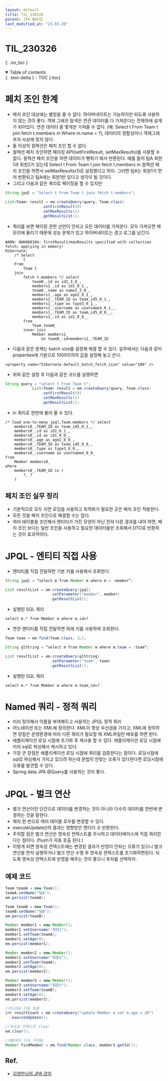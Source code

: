 ```yaml
---
layout: default
title: TIL_230326
parent: JPA BASIC
last_modified_at: "23.03.26"
---
```


# TIL_230326
{: .no_toc }

<details open markdown="block">
  <summary>
    Table of contents
  </summary>
  {: .text-delta }
- TOC
{:toc}
</details>

# 페치 조인 한계
- 페치 조인 대상에는 별칭을 줄 수 없다. 하이버네이트는 가능하지만 되도록 사용하지 않는 것이 좋다. 객체 그래프 탐색은 연관 데이터를 다 가져온다는 전제하에 설계가 되어있다. 연관 데이터 중 몇개만 가져올 수 없다. (예: Select t From Team t join fetch t.members m Where m.name = ?), 데이터의 정합성이나 객체그래프의 사상에 맞지 않다.
- 둘 이상의 컬렉션은 페치 조인 할 수 없다.
- 컬렉션 페치 조인하면 페이징 API(setFirstResult, setMaxResults)를 사용할 수 없다. 컬렉션 페치 조인을 하면 데이터가 뻥튀기 돼서 반환된다. 예를 들어 팀A 회원1과 회원2가 있는데 Select t From Team t join fetch t.members m 컬렉션 페치 조인을 하면서 setMaxResults(1)로 설정했다고 하자. 그러면 팀A는 회원1가 먼저 반환되고 팀A에는 회원1만 있다고 생각이 될 것이다.
- 그리고 다음과 같은 쿼리로 페이징을 할 수 있지만

```java
String jpql = "Select t From Team t join fetch t.members";

List<Team> result = em.createQuery(query, Team.class)
				.setFirstResult(0)
				.setMaxResults(2)
				.getResultList(); 
```
- 쿼리를 보면 페이징 관련 선언이 안되고 모든 데이터를 가져온다. 모두 가져오면 메모리에 올리기 때문에 성능 문제가 있고 하이버네이트는 경고 로그를 남긴다.

```text
WARN: HHH000104: firstResult/maxResults specified with collection fetch; applying in memory!
Hibernate: 
    /* Select
        t 
    From
        Team t 
    join
        fetch t.members */ select
            team0_.id as id1_3_0_,
            members1_.id as id1_0_1_,
            team0_.name as name2_3_0_,
            members1_.age as age2_0_1_,
            members1_.TEAM_ID as team_id5_0_1_,
            members1_.type as type3_0_1_,
            members1_.username as username4_0_1_,
            members1_.TEAM_ID as team_id5_0_0__,
            members1_.id as id1_0_0__ 
        from
            Team team0_ 
        inner join
            Member members1_ 
                on team0_.id=members1_.TEAM_ID
```

- 다음과 같은 문제는 batch size를 설정해 해결 할 수 있다. 실무에서는 다음과 같이 properties에 기본으로 1000이하의 값을 설정해 놓고 쓴다.

```text
<property name="hibernate.default_batch_fetch_size" value="100" />
```

- 위와 같은 설정 후 다음과 같은 코드를 실행하면 

```java
String query = "select t From Team t";
			List<Team> result = em.createQuery(query, Team.class)
				.setFirstResult(0)
				.setMaxResults(2)
				.getResultList();
```

- in 쿼리로 한번에 불러 올 수 있다.

```text
/* load one-to-many jpql.Team.members */ select
    members0_.TEAM_ID as team_id5_0_1_,
    members0_.id as id1_0_1_,
    members0_.id as id1_0_0_,
    members0_.age as age2_0_0_,
    members0_.TEAM_ID as team_id5_0_0_,
    members0_.type as type3_0_0_,
    members0_.username as username4_0_0_ 
from
    Member members0_ 
where
    members0_.TEAM_ID in (
        ?, ?
    )
```

## 페치 조인 실무 정리
- 기본적으로 모두 지연 로딩을 사용하고 최적화가 필요한 곳은 페치 조인 적용한다.
- 모든 것을 페치 조인으로 해결할 수는 없다. 
- 여러 테이블을 조인해서 엔티티가 가진 모양이 아닌 전혀 다른 결과를 내야 하면, 페치 조인 보다는 일반 조인을 사용하고 필요한 데이터들만 조회해서 DTO로 반환하는 것이 효과적이다.

# JPQL - 엔티티 직접 사용
- 엔티티를 직접 전달하면 기본 키를 사용해서 조회한다.

```java
String jpql = “select m from Member m where m = :member”; 

List resultList = em.createQuery(jpql)
                    .setParameter("member", member) 
                    .getResultList();
```

- 실행된 SQL 쿼리

```text
select m.* from Member m where m.id=?
```

- 연관 엔티티를 직접 전달하면 외래 키를 사용하여 조회한다.

```java
Team team = em.find(Team.class, 1L);

String qlString = “select m from Member m where m.team = :team”; 

List resultList = em.createQuery(qlString)
                    .setParameter("team", team) 
                    .getResultList();
```

- 실행된 SQL 쿼리

```text
select m.* from Member m where m.team_id=?
```

# Named 쿼리 - 정적 쿼리
- 미리 정의해서 이름을 부여해두고 사용하는 JPQL 정적 쿼리
- 어노테이션 또는 XML에 정의한다. XML이 항상 우선권을 가지고, XML에 정의하면 장점은 운영환경에 따라 다른 쿼리가 필요할 때 XML파일만 배포를 하면 된다.
- 애플리케이션 로딩 시점에 초기화 후 재사용 할 수 있다. 애플리케이션 로딩 시점에 미리 sql로 파싱해서 캐시하고 있다.
- 가장 큰 장점은 애플리케이션 로딩 시점에 쿼리를 검증한다는 점이다. 로딩시점에 sql로 파싱해서 가지고 있으려 하는데 문법이 안맞는 오류가 있다한다면 로딩시점에 오류를 발견할 수 있다.
- Spring data JPA @Query를 사용하는 것이 좋다.

# JPQL - 벌크 연산
- 벌크 연산이란 단건으로 데이터를 변경하는 것이 아니라 다수의 데이터를 한번에 변경하는 것을 말한다.
- 쿼리 한 번으로 여러 테이블 로우를 변경할 수 있다. 
- executeUpdate()의 결과는 영향받은 엔티티 수 반환한다.
- 주의할 점은 벌크 연산은 영속성 컨텍스트를 무시하고 데이터베이스에 직접 쿼리한다는 점이다. (flush가 자동 호출 된다.)
- 이렇게 되면 영속성 컨텍스트에는 변경된 결과가 반영이 안되는 오류가 있으니 벌크 연산을 먼저 실행하거나 벌크 연산 수행 후 영속성 컨텍스트를 초기화하면된다. 되도록 영속성 컨텍스트에 반영을 해주는 것이 좋으니 후자를 선택하자.

## 예제 코드

```java
Team teamA = new Team();
teamA.setName("팀A");
em.persist(teamA);

Team teamB = new Team();
teamB.setName("팀B");
em.persist(teamB);

Member member1 = new Member();
member1.setUsername("회원1");
member1.setTeam(teamA);
member1.setAge(0);
em.persist(member1);

Member member2 = new Member();
member2.setUsername("회원2");
member2.setTeam(teamA);
member2.setAge(0);
em.persist(member2);

Member member3 = new Member();
member3.setUsername("회원3");
member3.setTeam(teamB);
member3.setAge(0);
em.persist(member3);

//FLUSH 자동 호출
int resultCount = em.createQuery("update Member m set m.age = 20")
  .executeUpdate();

//영속성 컨텍스트 clear
em.clear();

//DB에서 다시 가져옴
Member findMember = em.find(Member.class, member1.getId());
```

## Ref.
- <a href="https://www.inflearn.com/course/ORM-JPA-Basic/dashboard">김영한님의 JPA 강의</a>
